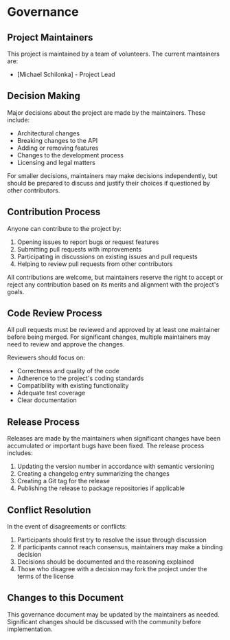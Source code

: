 # Governance

## Project Maintainers

This project is maintained by a team of volunteers. The current maintainers are:

- [Michael Schilonka] - Project Lead

## Decision Making

Major decisions about the project are made by the maintainers. These include:

- Architectural changes
- Breaking changes to the API
- Adding or removing features
- Changes to the development process
- Licensing and legal matters

For smaller decisions, maintainers may make decisions independently, but should be prepared to discuss and justify their choices if questioned by other contributors.

## Contribution Process

Anyone can contribute to the project by:

1. Opening issues to report bugs or request features
2. Submitting pull requests with improvements
3. Participating in discussions on existing issues and pull requests
4. Helping to review pull requests from other contributors

All contributions are welcome, but maintainers reserve the right to accept or reject any contribution based on its merits and alignment with the project's goals.

## Code Review Process

All pull requests must be reviewed and approved by at least one maintainer before being merged. For significant changes, multiple maintainers may need to review and approve the changes.

Reviewers should focus on:

- Correctness and quality of the code
- Adherence to the project's coding standards
- Compatibility with existing functionality
- Adequate test coverage
- Clear documentation

## Release Process

Releases are made by the maintainers when significant changes have been accumulated or important bugs have been fixed. The release process includes:

1. Updating the version number in accordance with semantic versioning
2. Creating a changelog entry summarizing the changes
3. Creating a Git tag for the release
4. Publishing the release to package repositories if applicable

## Conflict Resolution

In the event of disagreements or conflicts:

1. Participants should first try to resolve the issue through discussion
2. If participants cannot reach consensus, maintainers may make a binding decision
3. Decisions should be documented and the reasoning explained
4. Those who disagree with a decision may fork the project under the terms of the license

## Changes to this Document

This governance document may be updated by the maintainers as needed. Significant changes should be discussed with the community before implementation.